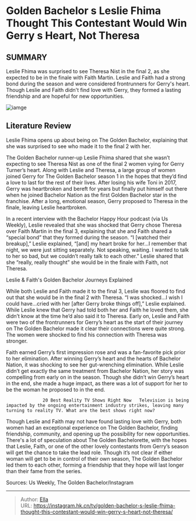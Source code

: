 # Golden Bachelor s Leslie Fhima Thought This Contestant Would Win Gerry s Heart, Not Theresa


## SUMMARY 



  Leslie Fhima was surprised to see Theresa Nist in the final 2, as she expected to be in the finale with Faith Martin.   Leslie and Faith had a strong bond during the season and were considered frontrunners for Gerry&#39;s heart.   Though Leslie and Faith didn&#39;t find love with Gerry, they formed a lasting friendship and are hopeful for new opportunities.  

![iamge](https://static1.srcdn.com/wordpress/wp-content/uploads/2023/12/golden-bachelor-s-leslie-fhima-thought-this-contestant-would-win-gerry-s-heart-not-theresa.jpg)

## Literature Review
Leslie Fhima opens up about being on The Golden Bachelor, explaining that she was surprised to see who made it to the final 2 with her.




The Golden Bachelor runner-up Leslie Fhima shared that she wasn’t expecting to see Theresa Nist as one of the final 2 women vying for Gerry Turner’s heart. Along with Leslie and Theresa, a large group of women joined Gerry for The Golden Bachelor season 1 in the hopes that they’d find a love to last for the rest of their lives. After losing his wife Toni in 2017, Gerry was heartbroken and bereft for years but finally put himself out there when he joined Bachelor Nation as the first Golden Bachelor star in the franchise. After a long, emotional season, Gerry proposed to Theresa in the finale, leaving Leslie heartbroken.




In a recent interview with the Bachelor Happy Hour podcast (via Us Weekly), Leslie revealed that she was shocked that Gerry chose Theresa over Faith Martin in the final 3, explaining that she and Faith shared a “special bond” that they formed during the season. “I [watched their breakup],” Leslie explained, “[and] my heart broke for her...I remember that night, we were just sitting separately. Not speaking, waiting. I wanted to talk to her so bad, but we couldn’t really talk to each other.” Leslie shared that she “really, really thought” she would be in the finale with Faith, not Theresa.


 Leslie &amp; Faith&#39;s Golden Bachelor Journeys Explained 
          

While both Leslie and Faith made it to the final 3, Leslie was floored to find out that she would be in the final 2 with Theresa. “I was shocked...I wish I could have...cried with her [after Gerry broke things off],” Leslie explained. While Leslie knew that Gerry had told both her and Faith he loved them, she didn’t know at the time he’d also said it to Theresa. Early on, Leslie and Faith were two of the frontrunners for Gerry’s heart as the start of their journey on The Golden Bachelor made it clear their connections were quite strong. The women were shocked to find his connection with Theresa was stronger.





 

Faith earned Gerry’s first impression rose and was a fan-favorite pick prior to her elimination. After winning Gerry’s heart and the hearts of Bachelor Nation, it was shocking to see her gut-wrenching elimination. While Leslie didn’t get exactly the same treatment from Bachelor Nation, her story was compelling from early on in the season. Though she didn’t win Gerry’s heart in the end, she made a huge impact, as there was a lot of support for her to be the woman he proposed to in the end.

                  20 Best Reality TV Shows Right Now   Television is being impacted by the ongoing entertainment industry strikes, leaving many turning to reality TV. What are the best shows right now?    




Though Leslie and Faith may not have found lasting love with Gerry, both women had an exceptional experience on The Golden Bachelor, finding friendship, community, and opening up the possibility for new opportunities. There&#39;s a lot of speculation about The Golden Bachelorette, with the hopes that Leslie, Faith, or one of the other lovely contestants from Gerry’s season will get the chance to take the lead role. Though it’s not clear if either woman will get to be in control of their own season, The Golden Bachelor led them to each other, forming a friendship that they hope will last longer than their fame from the series.

Sources: Us Weekly, The Golden Bachelor/Instagram



---

> Author: [Ella](https://instagram.hk.cn/)  
> URL: https://instagram.hk.cn/tv/golden-bachelor-s-leslie-fhima-thought-this-contestant-would-win-gerry-s-heart-not-theresa/  

